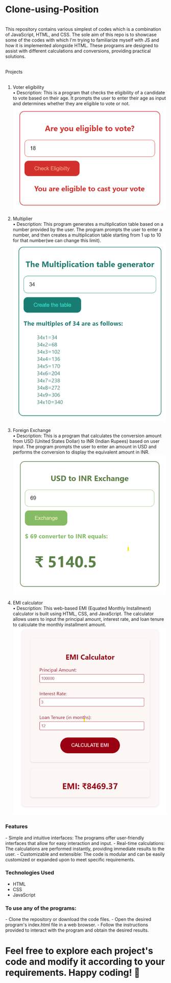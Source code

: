 # Clone-using-Position
<br />
This repository contains various simplest of codes which is a combination of JavaScript, HTML, and CSS. The sole aim of this repo is to showcase some of the codes with which I'm trying to familiarize myself with JS and how it is implemented alongside HTML. These programs are designed to assist with different calculations and conversions, providing practical solutions.
<br />
<br />

Projects
<br />
<br />
1. Voter eligibility <br />
• Description: This is a program that checks the eligibility of a candidate to vote based on their age. It prompts the user to enter their age as input and determines whether they are eligible to vote or not.
![1](https://github.com/krizz34/Basic-JS-codes/blob/main/vote/Result%20Design.png)



2. Multiplier <br />
• Description: This program generates a multiplication table based on a number provided by the user. The program prompts the user to enter a number, and then creates a multiplication table starting from 1 up to 10 for that number(we can change this limit).
![2](https://github.com/krizz34/Basic-JS-codes/blob/main/Multiplier/Result%20design.png)



3. Foreign Exchange <br />
• Description: This is a program that calculates the conversion amount from USD (United States Dollar) to INR (Indian Rupees) based on user input. The program prompts the user to enter an amount in USD and performs the conversion to display the equivalent amount in INR.
![3](https://github.com/krizz34/Basic-JS-codes/blob/main/Foreign%20Exchange/Result%20design.png)



4. EMI calculator <br />
• Description: This web-based EMI (Equated Monthly Installment) calculator is built using HTML, CSS, and JavaScript. The calculator allows users to input the principal amount, interest rate, and loan tenure to calculate the monthly installment amount.
![3](https://github.com/krizz34/Basic-JS-codes/blob/main/EMI%20calc/Result%20Design.png)


<h3> Features </h3>
  -  Simple and intuitive interfaces: The programs offer user-friendly interfaces that allow for easy interaction and input.
  -  Real-time calculations: The calculations are performed instantly, providing immediate results to the user.
  -  Customizable and extensible: The code is modular and can be easily customized or expanded upon to meet specific requirements.


<h3>Technologies Used</h3>

- HTML
- CSS
- JavaScript



<h3> To use any of the programs: </h3>
  - Clone the repository or download the code files.
  - Open the desired program's index.html file in a web browser.
  - Follow the instructions provided to interact with the program and obtain the desired results.



# Feel free to explore each project's code and modify it according to your requirements. Happy coding! 🙂
